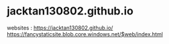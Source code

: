 # jacktan130802.github.io
websites : https://jacktan130802.github.io/
           https://fancystaticsite.blob.core.windows.net/$web/index.html

